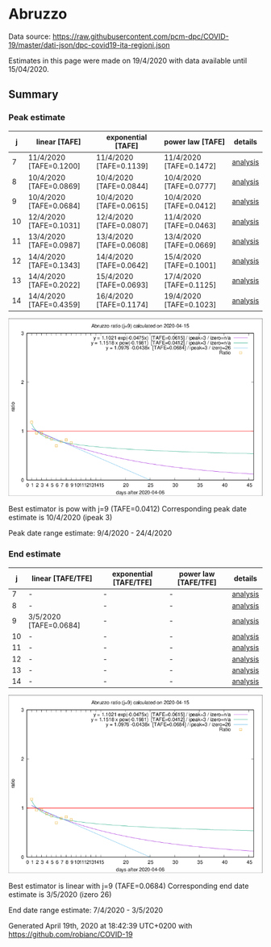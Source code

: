 # Abruzzo


Data source: https://raw.githubusercontent.com/pcm-dpc/COVID-19/master/dati-json/dpc-covid19-ita-regioni.json

Estimates in this page were made on 19/4/2020 with data available until 15/04/2020.


## Summary 

### Peak estimate 
|j|linear [TAFE]|exponential [TAFE]|power law [TAFE]|details|
|---|----|-----------|---------|-------|
|7|11/4/2020 [TAFE=0.1200]|11/4/2020 [TAFE=0.1139]|11/4/2020 [TAFE=0.1472]|[analysis](COVID-19_abruzzo_j7_2020-04-15.md)|
|8|10/4/2020 [TAFE=0.0869]|10/4/2020 [TAFE=0.0844]|10/4/2020 [TAFE=0.0777]|[analysis](COVID-19_abruzzo_j8_2020-04-15.md)|
|9|10/4/2020 [TAFE=0.0684]|10/4/2020 [TAFE=0.0615]|10/4/2020 [TAFE=0.0412]|[analysis](COVID-19_abruzzo_j9_2020-04-15.md)|
|10|12/4/2020 [TAFE=0.1031]|12/4/2020 [TAFE=0.0807]|11/4/2020 [TAFE=0.0463]|[analysis](COVID-19_abruzzo_j10_2020-04-15.md)|
|11|13/4/2020 [TAFE=0.0987]|13/4/2020 [TAFE=0.0608]|13/4/2020 [TAFE=0.0669]|[analysis](COVID-19_abruzzo_j11_2020-04-15.md)|
|12|14/4/2020 [TAFE=0.1343]|14/4/2020 [TAFE=0.0642]|15/4/2020 [TAFE=0.1001]|[analysis](COVID-19_abruzzo_j12_2020-04-15.md)|
|13|14/4/2020 [TAFE=0.2022]|15/4/2020 [TAFE=0.0693]|17/4/2020 [TAFE=0.1125]|[analysis](COVID-19_abruzzo_j13_2020-04-15.md)|
|14|14/4/2020 [TAFE=0.4359]|16/4/2020 [TAFE=0.1174]|19/4/2020 [TAFE=0.1023]|[analysis](COVID-19_abruzzo_j14_2020-04-15.md)|

![best peak estimate](COVID-19_abruzzo_j9_2020-04-15.png)

Best estimator is pow with j=9 (TAFE=0.0412)
Corresponding peak date estimate is 10/4/2020 (ipeak 3)


Peak date range estimate: 9/4/2020 - 24/4/2020

### End estimate 
|j|linear [TAFE/TFE]|exponential [TAFE/TFE]|power law [TAFE/TFE]|details|
|---|----|-----------|---------|-------|
|7|-|-|-|[analysis](COVID-19_abruzzo_j7_2020-04-15.md)|
|8|-|-|-|[analysis](COVID-19_abruzzo_j8_2020-04-15.md)|
|9|3/5/2020 [TAFE=0.0684]|-|-|[analysis](COVID-19_abruzzo_j9_2020-04-15.md)|
|10|-|-|-|[analysis](COVID-19_abruzzo_j10_2020-04-15.md)|
|11|-|-|-|[analysis](COVID-19_abruzzo_j11_2020-04-15.md)|
|12|-|-|-|[analysis](COVID-19_abruzzo_j12_2020-04-15.md)|
|13|-|-|-|[analysis](COVID-19_abruzzo_j13_2020-04-15.md)|
|14|-|-|-|[analysis](COVID-19_abruzzo_j14_2020-04-15.md)|

![best zero estimate](COVID-19_abruzzo_j9_2020-04-15.png)

Best estimator is linear with j=9 (TAFE=0.0684)
Corresponding end date estimate is 3/5/2020 (izero 26)


End date range estimate: 7/4/2020 - 3/5/2020

Generated April 19th, 2020 at 18:42:39 UTC+0200 with https://github.com/robianc/COVID-19
